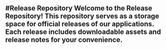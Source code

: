 #Release Repository
Welcome to the Release Repository! 
This repository serves as a storage space for official releases of our applications. 
Each release includes downloadable assets and release notes for your convenience.
------------------------------------------